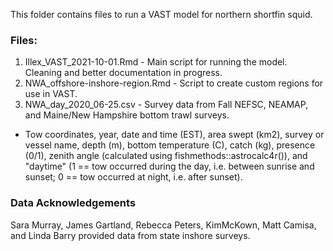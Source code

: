This folder contains files to run a VAST model for northern shortfin squid. 

### Files:
1. Illex_VAST_2021-10-01.Rmd  -  Main script for running the model. Cleaning and better documentation in progress.
2. NWA_offshore-inshore-region.Rmd  -  Script to create custom regions for use in VAST. 
3. NWA_day_2020_06-25.csv - Survey data from Fall NEFSC, NEAMAP, and Maine/New Hampshire bottom trawl surveys.
  + Tow coordinates, year, date and time (EST), area swept (km2), survey or vessel name, depth (m), bottom temperature (C), catch (kg), presence (0/1), zenith angle (calculated using fishmethods::astrocalc4r()), and "daytime" (1 == tow occurred during the day, i.e. between sunrise and sunset; 0 == tow occurred at night, i.e. after sunset).

### Data Acknowledgements 
Sara Murray, James Gartland, Rebecca Peters, KimMcKown, Matt Camisa, and Linda Barry provided data from state inshore surveys.

